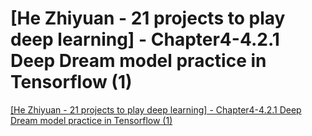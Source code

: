 # [He Zhiyuan - 21 projects to play deep learning] - Chapter4-4.2.1 Deep Dream model practice in Tensorflow (1)
[[He Zhiyuan - 21 projects to play deep learning] - Chapter4-4.2.1 Deep Dream model practice in Tensorflow (1)](https://aiwithcloud.com/2022/09/19/he_zhiyuan___21_projects_to_play_deep_learning___chapter4_4-2-1_deep_dream_model_practice_in_tensorflow_1/)